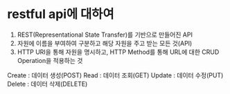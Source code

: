 # restful api에 대하여 #

1. REST(Representational State Transfer)를 기반으로 만들어진 API
2. 자원에 이름을 부여하여 구분하고 해당 자원을 주고 받는 모든 것(API)
3. HTTP URI을 통해 자원을 명시하고, HTTP Method를 통해 URL에 대한 CRUD Operation을 적용하는 것

Create : 데이터 생성(POST)
Read : 데이터 조회(GET)
Update : 데이터 수정(PUT)
Delete : 데이터 삭제(DELETE)